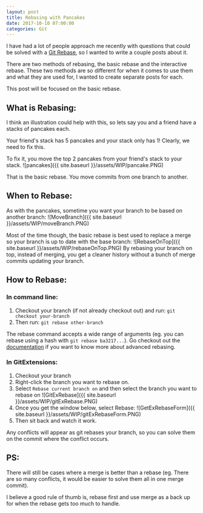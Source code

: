 ```yaml
---
layout: post
title: Rebasing with Pancakes
date: 2017-10-10 07:00:00
categories: Git
---
```


I have had a lot of people approach me recently with questions that could be solved with a [Git Rebase](https://git-scm.com/book/en/v2/Git-Branching-Rebasing), so I wanted to write a couple posts about it.

There are two methods of rebasing, the basic rebase and the interactive rebase.
These two methods are so different for when it comes to use them and what they are used for, I wanted to create separate posts for each.

This post will be focused on the basic rebase.

## What is Rebasing:

I think an illustration could help with this, so lets say you and a friend have a stacks of pancakes each.

Your friend's stack has 5 pancakes and your stack only has 1! Clearly, we need to fix this.

To fix it, you move the top 2 pancakes from your friend's stack to your stack.
![pancakes]({{ site.baseurl }}/assets/WIP/pancake.PNG)

That is the basic rebase.
You move commits from one branch to another.

## When to Rebase:

As with the pancakes, sometime you want your branch to be based on another branch:
![MoveBranch]({{ site.baseurl }}/assets/WIP/moveBranch.PNG)

Most of the time though, the basic rebase is best used to replace a merge so your branch is up to date with the base branch:
![RebaseOnTop]({{ site.baseurl }}/assets/WIP/rebaseOnTop.PNG)
By rebasing your branch on top, instead of merging, you get a cleaner history without a bunch of merge commits updating your branch.

## How to Rebase:

### In command line:

 1. Checkout your branch (if not already checkout out) and run: `git checkout your-branch`
 1. Then run: `git rebase other-branch`

The rebase command accepts a wide range of arguments (eg. you can rebase using a hash with `git rebase ba3217...`).
Go checkout out the [documentation](https://git-scm.com/book/en/v2/Git-Branching-Rebasing) if you want to know more about advanced rebasing.

### In GitExtensions:

 1. Checkout your branch
 1. Right-click the branch you want to rebase on.
 1. Select `Rebase current branch on` and then select the branch you want to rebase on
 ![GitExRebase]({{ site.baseurl }}/assets/WIP/gitExRebase.PNG)
 1. Once you get the window below, select Rebase:
 ![GetExRebaseForm]({{ site.baseurl }}/assets/WIP/gitExRebaseForm.PNG)
 1. Then sit back and watch it work.

Any conflicts will appear as git rebases your branch, so you can solve them on the commit where the conflict occurs.

## PS:

There will still be cases where a merge is better than a rebase (eg. There are so many conflicts, it would be easier to solve them all in one merge commit).

I believe a good rule of thumb is, rebase first and use merge as a back up for when the rebase gets too much to handle.